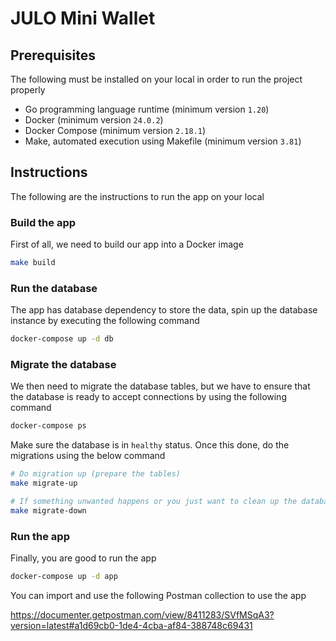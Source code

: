 # JULO Mini Wallet

## Prerequisites

The following must be installed on your local in order to run the project properly

- Go programming language runtime (minimum version `1.20`)
- Docker (minimum version `24.0.2`)
- Docker Compose (minimum version `2.18.1`)
- Make, automated execution using Makefile (minimum version `3.81`)

## Instructions

The following are the instructions to run the app on your local

### Build the app

First of all, we need to build our app into a Docker image

```bash
make build
```

### Run the database

The app has database dependency to store the data, spin up the database instance by executing the following command

```bash
docker-compose up -d db
```

### Migrate the database

We then need to migrate the database tables, but we have to ensure that the database is ready to accept connections by using the following command

```bash
docker-compose ps
```

Make sure the database is in `healthy` status. Once this done, do the migrations using the below command

```bash
# Do migration up (prepare the tables)
make migrate-up

# If something unwanted happens or you just want to clean up the database, then just migrate it down
make migrate-down
```

### Run the app

Finally, you are good to run the app

```bash
docker-compose up -d app
```

You can import and use the following Postman collection to use the app

<https://documenter.getpostman.com/view/8411283/SVfMSqA3?version=latest#a1d69cb0-1de4-4cba-af84-388748c69431>
